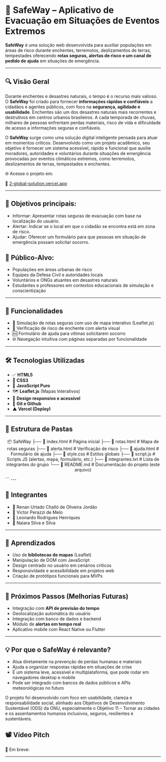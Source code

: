 # 🚨 SafeWay – Aplicativo de Evacuação em Situações de Eventos Extremos

**SafeWay** é uma solução web desenvolvida para auxiliar populações em áreas de risco durante enchentes, terremotos, deslizamentos de terras, tempestades oferecendo **rotas seguras, alertas de risco e um canal de pedido de ajuda** em situações de emergência.

---

## 🔍 Visão Geral

Durante enchentes e desastres naturais, o tempo é o recurso mais valioso. O **SafeWay** foi criado para fornecer **informações rápidas e confiáveis** a cidadãos e agentes públicos, com foco na **segurança, agilidade e usabilidade**. Enchentes são um dos desastres naturais mais recorrentes e destrutivos em centros urbanos brasileiros. A cada temporada de chuvas, milhares de pessoas enfrentam perdas materiais, risco de vida e dificuldade de acesso a informações seguras e confiáveis.

O **SafeWay** surge como uma solução digital inteligente pensada para atuar em momentos críticos. Desenvolvido como um projeto acadêmico, seu objetivo é fornecer um sistema acessível, rápido e funcional que auxilie moradores, autoridades e voluntários durante situações de emergência provocadas por eventos climáticos extremos, como terremotos, deslizamentos de terras, tempestades e enchentes.

🌐 Acesse o projeto em: 

🔗 [2-global-solution.vercel.app](https://2-global-solution.vercel.app)

---

## 🧭 Objetivos principais:

- Informar: Apresentar rotas seguras de evacuação com base na localização do usuário.
- Alertar: Indicar se o local em que o cidadão se encontra está em zona de risco.
- Ajudar: Oferecer um formulário para que pessoas em situação de emergência possam solicitar socorro.

## 🎯 Público-Alvo: 

- Populações em áreas urbanas de risco
- Equipes da Defesa Civil e autoridades locais
- Voluntários e ONGs atuantes em desastres naturais
- Estudantes e professores em contextos educacionais de simulação e conscientização
  
---

## 🚀 Funcionalidades

- 📍 Simulação de rotas seguras com uso de mapa interativo (Leaflet.js)
- 🚨 Verificação de risco de enchente com alerta visual
- 🆘 Formulário de ajuda para vítimas solicitarem socorro
- 🌐 Navegação intuitiva com páginas separadas por funcionalidade

---

## 🛠️ Tecnologias Utilizadas

- ✅ **HTML5**
- 🎨 **CSS3**
- 🧠 **JavaScript Puro**
- 🗺️ **Leaflet.js** (Mapas Interativos)
- 🧭 **Design responsivo e acessível**
- 🐙 **Git e Github**
-  ▲ **Vercel (Deploy)**

---

## 📁 Estrutura de Pastas

<div align="center">

📦 SafeWay
├── 📄 index.html         # Página inicial
├── 📄 rotas.html         # Mapa de rotas seguras
├── 📄 alerta.html        # Verificação de risco
├── 📄 ajuda.html         # Formulário de ajuda
├── 📄 style.css          # Estilos globais
├── 📄 script.js          # Scripts JS (alertas, mapa, formulário, etc.)
├── 📄 integrantes.txt    # Lista de integrantes do grupo
└── 📄 README.md          # Documentação do projeto (este arquivo)

</div> ```
---

## 👥 Integrantes

- 👤 Renan Urtado Challó de Oliveira Jordão
- 👤 Victor Perazzi de Melo 
- 👤 Leonardo Rodrigues Henriques 
- 👤 Naiara Silva e Silva 

---

## 🧠 Aprendizados

- Uso de **bibliotecas de mapas** (Leaflet)
- Manipulação de DOM com JavaScript
- Design centrado no usuário em cenários críticos
- Responsividade e acessibilidade em projetos web
- Criação de protótipos funcionais para MVPs

---

## 📌 Próximos Passos (Melhorias Futuras)

- Integração com **API de previsão do tempo**
- Geolocalização automática do usuário
- Integração com banco de dados e backend
- Módulo de **alertas em tempo real**
- Aplicativo mobile com React Native ou Flutter

---

## 💡 Por que o SafeWay é relevante?

- Atua diretamente na prevenção de perdas humanas e materiais
- Ajuda a organizar respostas rápidas em situações de crise
- É um sistema leve, acessível e multiplataforma, que pode rodar em navegadores desktop e mobile
- Pode ser integrado com bancos de dados públicos e APIs meteorológicas no futuro

O projeto foi desenvolvido com foco em usabilidade, clareza e responsabilidade social, alinhado aos Objetivos de Desenvolvimento Sustentável (ODS) da ONU, especialmente o Objetivo 11 – Tornar as cidades e os assentamentos humanos inclusivos, seguros, resilientes e sustentáveis.

## 📽️ Vídeo Pitch

🎥 Em breve: 

---
